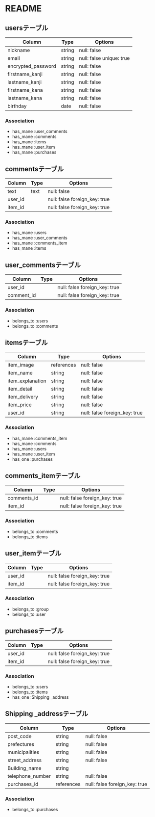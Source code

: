 # README

## usersテーブル

| Column             | Type       | Options                       |
| ------             | ---------- | ------------------------------|
|nickname            | string     | null: false                   |
| email              | string     | null: false   unique: true    |
|encrypted_password  | string     | null: false                   |
|firstname_kanji     | string     | null: false                   |
|lastname_kanji      | string     | null: false                   |
|firstname_kana      | string     | null: false                   |
|lastname_kana       | string     | null: false                   |
| birthday           | date       | null: false                   |

### Association
- has_mane :user_comments
- has_mane :comments
- has_mane :items
- has_mane :user_item
- has_mane :purchases

## commentsテーブル

| Column   | Type       | Options                        |
| ------   | ---------- | ------------------------------ |
|  text    | text       | null: false                    |
| user_id  |            | null: false  foreign_key: true |
| item_id  |            | null: false  foreign_key: true |

### Association
- has_mane :users
- has_mane :user_comments
- has_mane :comments_item
- has_mane :items

## user_commentsテーブル

| Column    | Type       | Options                        |
| ------    | ---------- | ------------------------------ |
| user_id   |            | null: false  foreign_key: true |
|comment_id |            | null: false  foreign_key: true |

### Association
- belongs_to :users
- belongs_to :comments

## itemsテーブル

| Column         | Type       | Options                        |
| ------         | ---------- | ------------------------------ |
|item_image      | references | null: false                    |
|item_name       | string     | null: false                    |
|item_explanation| string     | null: false                    |
|item_detail     | string     | null: false                    |
|item_delivery   | string     | null: false                    |
|item_price      | string     | null: false                    |
|user_id         | string     | null: false  foreign_key: true |


### Association
- has_mane :comments_item
- has_mane :comments
- has_mane :users
- has_mane :user_item
- has_one  :purchases

## comments_itemテーブル
| Column          | Type       | Options                        |
| ------          | ---------- | ------------------------------ |
|comments_id      |            | null: false  foreign_key: true |
|item_id          |            | null: false  foreign_key: true |

### Association
- belongs_to :comments
- belongs_to :items

## user_itemテーブル
| Column          | Type       | Options                        |
| ------          | ---------- | ------------------------------ |
|user_id          |            | null: false  foreign_key: true |
|item_id          |            | null: false foreign_key: true |

### Association
- belongs_to :group
- belongs_to :user

## purchasesテーブル
| Column          | Type       | Options                        |
| ------          | ---------- | ------------------------------ |
|user_id          |            | null: false  foreign_key: true |
|item_id          |            | null: false  foreign_key: true |

### Association
- belongs_to :users
- belongs_to :items
- has_one    :Shipping _address

## Shipping _addressテーブル
| Column          | Type       | Options                        |
| ------          | ---------- | ------------------------------ |
|post_code        | string     | null: false                    |
|prefectures      | string     | null: false                    |
|municipalities   | string     | null: false                    |
|street_address   | string     | null: false                    |
|Building_name    | string     |                                |
|telephone_number | string     | null: false                    |
|purchases_id     | references | null: false  foreign_key: true |

### Association
- belongs_to :purchases
